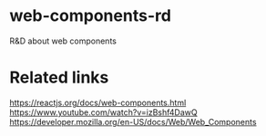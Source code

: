 # web-components-rd
R&amp;D about web components

# Related links
https://reactjs.org/docs/web-components.html
https://www.youtube.com/watch?v=izBshf4DawQ
https://developer.mozilla.org/en-US/docs/Web/Web_Components
